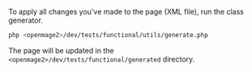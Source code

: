 To apply all changes you've made to the page (XML file), run the class generator.

```bash
php <openmage2>/dev/tests/functional/utils/generate.php
```

The page will be updated in the `<openmage2>/dev/tests/functional/generated` directory.
